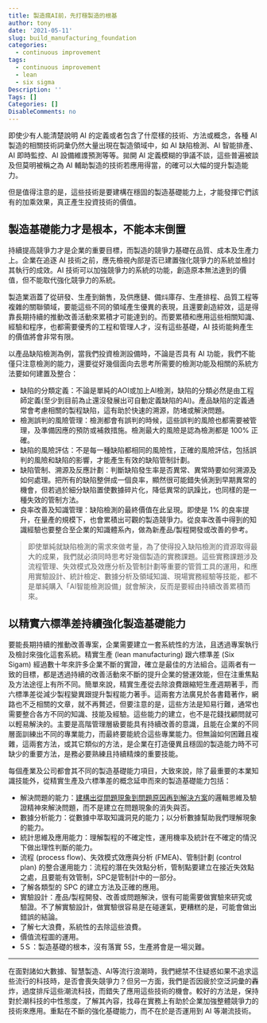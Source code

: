 ```yaml
---
title: 製造瘋AI前，先打穩製造的根基
author: tony
date: '2021-05-11'
slug: build_manufacturing_foundation
categories:
  - continuous improvement
tags:
  - continuous improvement
  - lean
  - six sigma
Description: ''
Tags: []
Categories: []
DisableComments: no
---
```


即使少有人能清楚說明 AI 的定義或者包含了什麼樣的技術、方法或概念，各種 AI 製造的相關技術詞𢑥仍然大量出現在製造領域中，如 AI 缺陷檢測、AI 智能排產、AI 即時監控、AI 設備維謢預測等等。拋開 AI 定義模糊的爭議不談，這些普遍被談及但莫明被稱之為 AI 輔助製造的技術若應用得當，的確可以大幅的提升製造能力。

但是值得注意的是，這些技術是要建構在穩固的製造基礎能力上，才能發揮它們該有的加乘效果，真正產生投資技術的價值。

## 製造基礎能力才是根本，不能本末倒置
持續提高競爭力才是企業的重要目標，而製造的競爭力基礎在品質、成本及生產力上。企業在追逐 AI 技術之前，應先檢視內部是否已建置強化競爭力的系統並檢討其執行的成效。AI 技術可以加強競爭力的系統的功能，創造原本無法達到的價值，但不能取代強化競爭力的系統。

製造業涵蓋了從研發、生產到銷售，及供應鏈、備炓庫存、生產排程、品質工程等複雜的關聯領域，要能這些不同的領域產生優異的表現，且還要創造綜效，這是得靠長期持續的推動改善活動來累積才可能達到的。而要累積和應用這些相關知識、經驗和程序，也都需要優秀的工程和管理人才，沒有這些基礎，AI 技術能夠產生的價值將會非常有限。

以產品缺陷檢測為例，當我們投資檢測設備時，不論是否具有 AI 功能，我們不能僅只注意檢測的能力，還要從好幾個面向去思考所需要的檢測功能及相關的系統方法要如何建置及整合：

* 缺陷的分類定義：不論是單純的AOI或加上AI檢測，缺陷的分類必然是由工程師定義(至少到目前為止還沒發展出可自動定義缺陷的AI)。產品缺陷的定義通常會考慮相關的製程缺陷，這有助於快速的溯源，防堵或解決問題。
* 檢測誤判的風險管理：檢測都會有誤判的時候，這些誤判的風險也都需要被管理，及準備因應的預防或補救措施。檢測最大的風險是認為檢測都是 100% 正確。
* 缺陷的風險評估：不是每一種缺陷都相同的風險性，正確的風險評估，包括誤判的風險和缺陷的影響，才能產生有效的缺陷管制計劃。
* 缺陷管制、溯源及反應計劃：判斷缺陷發生率是否異常、異常時要如何溯源及如何處理。把所有的缺陷整併成一個良率，顯然很可能錯失偵測到早期異常的機會，但若過於細分缺陷置使數據碎片化，降低異常的訊躁比，也同樣的是一種失效的管制方法。
* 良率改善及知識管理：缺陷檢測的最終價值在此呈現。即使是 1% 的良率提升，在量產的規模下，也會累積出可觀的製造競爭力。從良率改善中得到的知識經驗也要整合至企業的知識體系內，做為新產品/製程開發或改善的參考。

>即使單純就缺陷檢測的需求來做考量，為了使得投入缺陷檢測的資源取得最大的成果，我們就必須同時思考好幾個製造的實務課題。這些實務課題涉及流程管理、失效模式及效應分析及管制計劃等重要的管質工具的運用，和應用實驗設計、統計檢定、數據分析及領域知識、現場實務經驗等技能，都不是單純購入「AI智能檢測設備」就會解決，反而是要經由持續改善累積而來。

## 以精實六標準差持續強化製造基礎能力
要能長期持續的推動改善專案，企業需要建立一套系統性的方法，且透過專案執行及檢討來強化這套系統。精實生產 (lean manufacturing) 跟六標準差 (Six Sigam) 經過數十年來許多企業不斷的實證，確立是最佳的方法組合。這兩者有一致的目標，都是透過持續的改善活動來不斷的提升企業的營運效能，但在注重焦點及方法途徑上有所不同。簡單來說，精實生產從去除浪費跟縮短生產週期著手，而六標準差從減少製程變異跟提升製程能力著手。這兩套方法廣見於各書籍著作，網路也不乏相關的文章，就不再贅述，但要注意的是，這些方法是知易行難，通常也需要整合各方不同的知識、技能及經驗。這些能力的建立，也不是花錢找顧問就可以輕易解決的。主要是高階管理層級要能具有持續改善的意識，且能在企業的不同層面訓練出不同的專業能力，而最終要能統合這些專業能力。但無論如何困難且複雜，這兩套方法，或其它類似的方法，是企業在打造優異且穩固的製造能力時不可缺少的重要方法，是務必要熟練且持續精煉的重要技能。

每個產業及公司都會其不同的製造基礎能力項目，大致來說，除了最重要的本業知識技能外，從精實生產及六標準差的概念延申而來的製造基礎能力包括：

* 解決問題的能力：[建構出從問題現象到問題原因再到解決方案](/post/problem-solving-key-steps)的邏輯思維及驗證精神來解決問題，而不是建立在問題現象的消失與否。
* 數據分析能力：從數據中萃取知識洞見的能力；以分析數據幫助我們理解現象的能力。
* 統計思維及應用能力：理解製程的不確定性，運用機率及統計在不確定的情況下做出理性判斷的能力。
* 流程 (process flow)、失效模式效應與分析 (FMEA)、管制計劃 (control plan) 的整合運用能力：流程的潛在失效點分析，管制點要建立在接近失效點之處，且要能有效管制，SPC是管制計中的一部分。
* 了解各類型的 SPC 的建立方法及正確的應用。
* 實驗設計：產品/製程開發、改善或問題解決，很有可能需要做實驗來研究或驗證。不了解實驗設計，做實驗很容易是在碰運氣，更糟糕的是，可能會做出錯誤的結論。
* 了解七大浪費，系統性的去除這些浪費。
* 價值流程圖的運用。
* 5Ｓ：製造基礎的根本，沒有落實 5S，生產將會是一場災難。

<hr class="hr-end">

在面對諸如大數據、智慧製造、AI等流行浪潮時，我們總禁不住疑惑如果不追求這些流行的科技時，是否會喪失競爭力？但另一方面，我們是否因疲於空泛詞彙的轟炸，過度排斥這些潮流科技，而錯失了應用這些技術的機會。較好的方法是，保持對於潮科技的中性態度，了解其內容，找尋在實務上有助於企業加強整體競爭力的技術來應用。重點在不斷的強化基礎能力，而不在於是否運用到 AI 等潮流技術。
